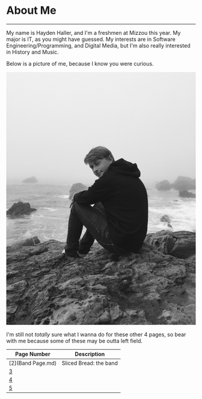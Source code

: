 # About Me
---
My name is Hayden Haller, and I'm a freshmen at Mizzou this year.
My major is IT, as you might have guessed.
My interests are in Software Engineering/Programming, and Digital Media, but I'm also really interested in History and Music.

Below is a picture of me, because I know you were curious.

![A handsome bastard with a long nose](https://github.com/HaydenTHaller/INFOTC1000-Final-Project/blob/master/IMG_0821.JPG)

I'm still not _totally_ sure what I wanna do for these other 4 pages, so bear with me because some of these may be outta left field.

| Page Number | Description |
| ---         |---          |
| [2](Band Page.md) | Sliced Bread: the band| 
| [3]()       |             |
| [4]()       |             |
| [5]()       |             |
